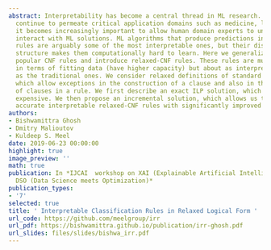 ```yaml
---
abstract: Interpretability has become a central thread in ML research. As ML algorithms
  continue to permeate critical application domains such as medicine, legal, and transportation,
  it becomes increasingly important to allow human domain experts to understand and
  interact with ML solutions. ML algorithms that produce predictions in the form of
  rules are arguably some of the most interpretable ones, but their discrete combinatorial
  structure makes them computationally hard to learn. Here we generalize the widely
  popular CNF rules and introduce relaxed-CNF rules. These rules are much more flexible
  in terms of fitting data (have higher capacity) but about as interpretable to people
  as the traditional ones. We consider relaxed definitions of standard OR/AND operators
  which allow exceptions in the construction of a clause and also in the selection
  of clauses in a rule. We first describe an exact ILP solution, which is computationally
  expensive. We then propose an incremental solution, which allows us to generate
  accurate interpretable relaxed-CNF rules with significantly improved runtime performance.
authors:
- Bishwamittra Ghosh
- Dmitry Malioutov
- Kuldeep S. Meel
date: 2019-06-23 00:00:00
highlight: true
image_preview: ''
math: true
publication: In *IJCAI  workshop on XAI (Explainable Artificial Intelligence) and
  DSO (Data Science meets Optimization)*
publication_types:
- '7'
selected: true
title: ' Interpretable Classification Rules in Relaxed Logical Form '
url_code: https://github.com/meelgroup/irr
url_pdf: https://bishwamittra.github.io/publication/irr-ghosh.pdf
url_slides: files/slides/bishwa_irr.pdf
---
```


